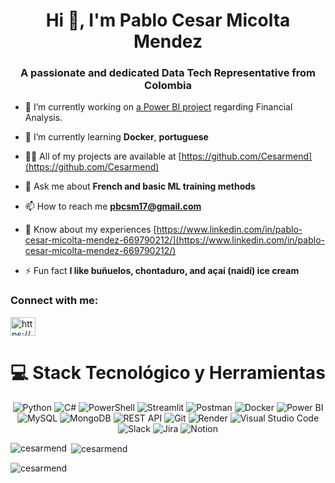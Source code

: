 <h1 align="center">Hi 👋, I'm Pablo Cesar Micolta Mendez</h1>
<h3 align="center">A passionate and dedicated Data Tech Representative from Colombia</h3>

- 🔭 I’m currently working on [a Power BI project](https://github.com/Cesarmend/Bank-Loan-Report-SQL-PowerBI) regarding Financial Analysis.

- 🌱 I’m currently learning **Docker**, **portuguese**

- 👨‍💻 All of my projects are available at [https://github.com/Cesarmend](https://github.com/Cesarmend)

- 💬 Ask me about **French and basic ML training methods**

- 📫 How to reach me **pbcsm17@gmail.com**

- 📄 Know about my experiences [https://www.linkedin.com/in/pablo-cesar-micolta-mendez-669790212/](https://www.linkedin.com/in/pablo-cesar-micolta-mendez-669790212/)

- ⚡ Fun fact **I like buñuelos, chontaduro, and açaí (naidí) ice cream**

<h3 align="left">Connect with me:</h3>
<p align="left">
<a href="https://linkedin.com/in/https://www.linkedin.com/in/pablo-cesar-micolta-mendez-669790212/" target="blank"><img align="center" src="https://raw.githubusercontent.com/rahuldkjain/github-profile-readme-generator/master/src/images/icons/Social/linked-in-alt.svg" alt="https://www.linkedin.com/in/pablo-cesar-micolta-mendez-669790212/" height="30" width="40" /></a>
</p>

# 💻 Stack Tecnológico y Herramientas

<p align="center">
  <img src="https://img.shields.io/badge/-Python-3776AB?logo=python&logoColor=white&style=for-the-badge" alt="Python"/>
  <img src="https://img.shields.io/badge/-C%23-239120?logo=c-sharp&logoColor=white&style=for-the-badge" alt="C#"/>
  <img src="https://img.shields.io/badge/-PowerShell-5391FE?logo=powershell&logoColor=white&style=for-the-badge" alt="PowerShell"/>
  <img src="https://img.shields.io/badge/-Streamlit-FF4B4B?logo=streamlit&logoColor=white&style=for-the-badge" alt="Streamlit"/>
  <img src="https://img.shields.io/badge/-Postman-FF6C37?logo=postman&logoColor=white&style=for-the-badge" alt="Postman"/>
  <img src="https://img.shields.io/badge/-Docker-2496ED?logo=docker&logoColor=white&style=for-the-badge" alt="Docker"/>
  <img src="https://img.shields.io/badge/-Power%20BI-F2C811?logo=power-bi&logoColor=black&style=for-the-badge" alt="Power BI"/>
  <img src="https://img.shields.io/badge/-MySQL-4479A1?logo=mysql&logoColor=white&style=for-the-badge" alt="MySQL"/>
  <img src="https://img.shields.io/badge/-MongoDB-47A248?logo=mongodb&logoColor=white&style=for-the-badge" alt="MongoDB"/>
  <img src="https://img.shields.io/badge/-REST%20API-6DB33F?logo=swagger&logoColor=white&style=for-the-badge" alt="REST API"/>
  <img src="https://img.shields.io/badge/-Git-F05032?logo=git&logoColor=white&style=for-the-badge" alt="Git"/>
  <img src="https://img.shields.io/badge/-Render-46E3B7?logo=render&logoColor=black&style=for-the-badge" alt="Render"/>
  <img src="https://img.shields.io/badge/-Visual%20Studio%20Code-007ACC?logo=visual-studio-code&logoColor=white&style=for-the-badge" alt="Visual Studio Code"/>
  <img src="https://img.shields.io/badge/-Slack-4A154B?logo=slack&logoColor=white&style=for-the-badge" alt="Slack"/>
  <img src="https://img.shields.io/badge/-Jira-0052CC?logo=jira&logoColor=white&style=for-the-badge" alt="Jira"/>
  <img src="https://img.shields.io/badge/-Notion-000000?logo=notion&logoColor=white&style=for-the-badge" alt="Notion"/>
</p>

<p><img align="left" src="https://github-readme-stats.vercel.app/api/top-langs?username=cesarmend&show_icons=true&locale=en&layout=compact" alt="cesarmend" /></p>

<p>&nbsp;<img align="center" src="https://github-readme-stats.vercel.app/api?username=cesarmend&show_icons=true&locale=en" alt="cesarmend" /></p>

<p><img align="center" src="https://github-readme-streak-stats.herokuapp.com/?user=cesarmend&" alt="cesarmend" /></p>
